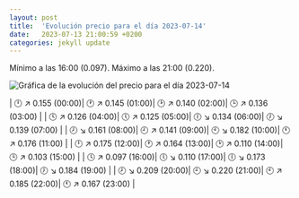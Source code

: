 ```yaml
---
layout: post
title:  'Evolución precio para el día 2023-07-14'
date:   2023-07-13 21:00:59 +0200
categories: jekyll update
---
```

Mínimo a las 16:00 (0.097). Máximo a las 21:00 (0.220). 

![Gráfica de la evolución del precio para el día 2023-07-14](https://files.botsin.space/media_attachments/files/110/708/325/477/940/012/original/0a1b959ccfe2a5cb.png)


| 🕛 ↗ 0.155 (00:00)| 🕐 ↗ 0.145 (01:00)| 🕑 ↗ 0.140 (02:00)| 🕒 ↗ 0.136 (03:00) | 
| 🕓 ↗ 0.126 (04:00)| 🕔 ↗ 0.125 (05:00)| 🕕 ↘ 0.134 (06:00)| 🕖 ↘ 0.139 (07:00) | 
| 🕗 ↘ 0.161 (08:00)| 🕘 ↗ 0.141 (09:00)| 🕙 ↘ 0.182 (10:00)| 🕚 ↗ 0.176 (11:00) | 
| 🕛 ↗ 0.175 (12:00)| 🕐 ↗ 0.164 (13:00)| 🕑 ↗ 0.110 (14:00)| 🕒 ↗ 0.103 (15:00) | 
| 🕓 ↗ 0.097 (16:00)| 🕔 ↘ 0.110 (17:00)| 🕕 ↘ 0.173 (18:00)| 🕖 ↘ 0.184 (19:00) | 
| 🕗 ↘ 0.209 (20:00)| 🕘 ↘ 0.220 (21:00)| 🕙 ↗ 0.185 (22:00)| 🕚 ↗ 0.167 (23:00) | 
 

